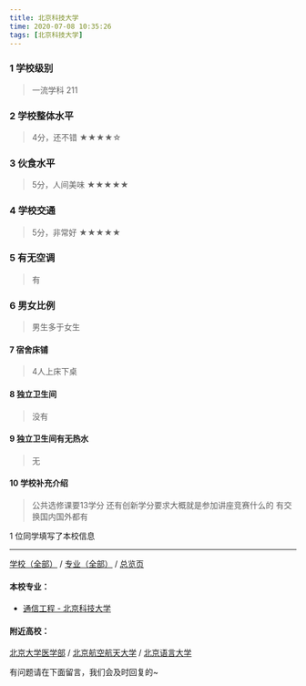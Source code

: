 ```yaml
---
title: 北京科技大学
time: 2020-07-08 10:35:26
tags: [北京科技大学]
---
```

### 1 学校级别
> 一流学科 211


### 2 学校整体水平
> 4分，还不错
★★★★☆

### 3 伙食水平
>  5分，人间美味
★★★★★


### 4 学校交通
> 5分，非常好
★★★★★


### 5 有无空调
> 有


### 6 男女比例
> 男生多于女生


#### 7 宿舍床铺
> 4人上床下桌
 

#### 8 独立卫生间
> 没有


#### 9 独立卫生间有无热水
> 无


#### 10 学校补充介绍
> 公共选修课要13学分 还有创新学分要求大概就是参加讲座竞赛什么的 有交换国内国外都有

1 位同学填写了本校信息
***
[学校（全部）](http://www.jianshu.com/p/3efa6bcca419) / [专业（全部）](http://www.jianshu.com/p/2d4c6d3552c2) / [总览页](http://www.jianshu.com/p/445daeb4fa00)
#### 本校专业：
- [通信工程 - 北京科技大学](http://www.jianshu.com/p/7f898b0aceb9)


#### 附近高校：
[北京大学医学部](http://www.jianshu.com/p/941961c4e16e) / [北京航空航天大学](http://www.jianshu.com/p/7a48803abb9f) / [北京语言大学](http://www.jianshu.com/p/72d03df75c1c) 



有问题请在下面留言，我们会及时回复的~
